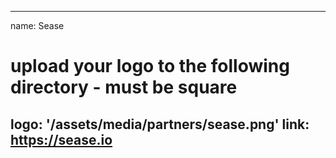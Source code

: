 
---
name: Sease
# upload your logo to the following directory - must be square
logo: '/assets/media/partners/sease.png'
link: https://sease.io
---
